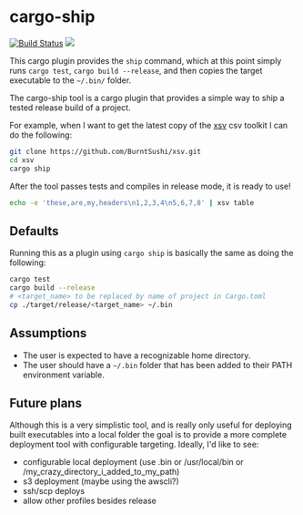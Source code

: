 # cargo-ship
[![Build Status](https://travis-ci.org/chills42/cargo-ship.svg)](https://travis-ci.org/chills42/cargo-ship)
[![](http://meritbadge.herokuapp.com/cargo-ship)](https://crates.io/crates/cargo-ship)

This cargo plugin provides the `ship` command, which at this point simply
runs `cargo test`, `cargo build --release`, and then copies the target
executable to the `~/.bin/` folder.

The cargo-ship tool is a cargo plugin that provides a simple way to ship
a tested release build of a project.

For example, when I want to get the latest copy of the [xsv](https://github.com/BurntSushi/xsv) csv toolkit I can do the following:

```bash
git clone https://github.com/BurntSushi/xsv.git
cd xsv
cargo ship
```

After the tool passes tests and compiles in release mode, it is ready to use!

```bash
echo -e 'these,are,my,headers\n1,2,3,4\n5,6,7,8' | xsv table
```

## Defaults

Running this as a plugin using `cargo ship` is basically the same as doing the following:

```bash
cargo test
cargo build --release
# <target_name> to be replaced by name of project in Cargo.toml
cp ./target/release/<target_name> ~/.bin
```

## Assumptions

- The user is expected to have a recognizable home directory.
- The user should have a `~/.bin` folder that has been added to their PATH environment variable.

## Future plans

Although this is a very simplistic tool, and is really only useful for deploying built executables into a local folder
the goal is to provide a more complete deployment tool with configurable targeting.
Ideally, I'd like to see:

- configurable local deployment (use .bin or /usr/local/bin or /my_crazy_directory_i_added_to_my_path)
- s3 deployment (maybe using the awscli?)
- ssh/scp deploys
- allow other profiles besides release

